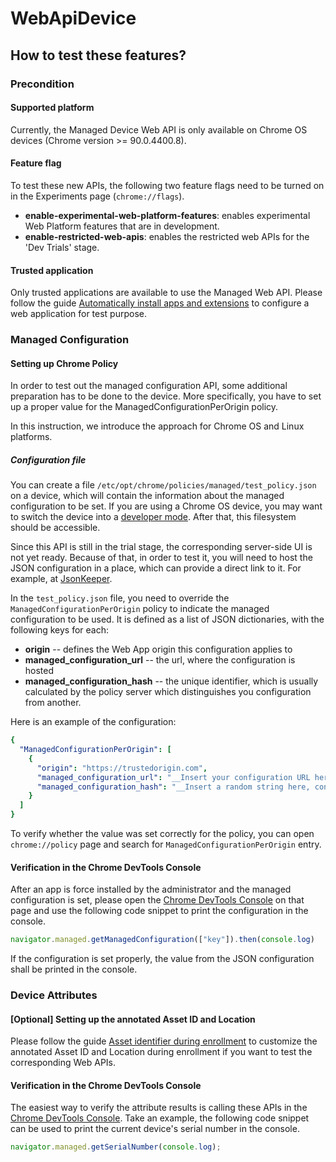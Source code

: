 # WebApiDevice
## How to test these features?

### Precondition
#### Supported platform
Currently, the Managed Device Web API is only available on Chrome OS devices (Chrome version >= 90.0.4400.8).
#### Feature flag
To test these new APIs, the following two feature flags need to be turned on in the Experiments page (`chrome://flags`).
* **enable-experimental-web-platform-features**: enables experimental Web Platform features that are in development.
* **enable-restricted-web-apis**: enables the restricted web APIs for the 'Dev Trials' stage.
#### Trusted application
Only trusted applications are available to use the Managed Web API. Please follow the guide [Automatically install apps and extensions](https://support.google.com/chrome/a/answer/6306504) to configure a web application for test purpose.

### Managed Configuration
#### Setting up Chrome Policy
In order to test out the managed configuration API, some additional preparation has to be done to the device. More specifically, you have to set up a proper value for the ManagedConfigurationPerOrigin policy.

In this instruction, we introduce the approach for Chrome OS and Linux platforms.

##### Configuration file
You can create a file `/etc/opt/chrome/policies/managed/test_policy.json` on a device, which will contain the information about the managed configuration to be set.
If you are using a Chrome OS device, you may want to switch the device into a [developer mode](https://chromium.googlesource.com/chromiumos/docs/+/HEAD/developer_mode.md#dev-mode). After that, this filesystem should be accessible.

Since this API is still in the trial stage, the corresponding server-side UI is not yet ready. Because of that, in order to test it, you will need to host the JSON  configuration in a place, which can provide a direct link to it. For example, at [JsonKeeper](https://jsonkeeper.com/).

In the `test_policy.json` file, you need to override the `ManagedConfigurationPerOrigin` policy to indicate the managed configuration to be used. It is defined as a list of JSON dictionaries, with the following keys for each:
- __origin__ -- defines the Web App origin this configuration applies to
- __managed_configuration_url__ -- the url, where the configuration is hosted
- __managed_configuration_hash__ -- the unique identifier, which is usually calculated by the policy server which distinguishes you configuration from another.

Here is an example of the configuration:

```yaml
{
  "ManagedConfigurationPerOrigin": [
    {
      "origin": "https://trustedorigin.com",
      "managed_configuration_url": "__Insert your configuration URL here__",
      "managed_configuration_hash": "__Insert a random string here, configuration URL, for example__"
    }
  ]
}
```

To verify whether the value was set correctly for the policy, you can open `chrome://policy` page and search for `ManagedConfigurationPerOrigin` entry.

#### Verification in the Chrome DevTools Console

After an app is force installed by the administrator and the managed configuration is set, please open the [Chrome DevTools Console](https://developers.google.com/web/tools/chrome-devtools/console) on that page and use the following code snippet to print the configuration in the console.
```javascript
navigator.managed.getManagedConfiguration(["key"]).then(console.log)
```

If the configuration is set properly, the value from the JSON configuration shall be printed in the console. 

### Device Attributes
#### [Optional] Setting up the annotated Asset ID and Location
Please follow the guide [Asset identifier during enrollment](https://support.google.com/chrome/a/answer/2657289?hl=en#allow_to_update_device_attribute) to customize the annotated Asset ID and Location during enrollment if you want to test the corresponding Web APIs.

#### Verification in the Chrome DevTools Console
The easiest way to verify the attribute results is calling these APIs in the [Chrome DevTools Console](https://developers.google.com/web/tools/chrome-devtools/console). Take an example, the following code snippet can be used to print the current device's serial number in the console.
```javascript
navigator.managed.getSerialNumber(console.log);
```
